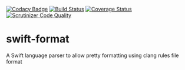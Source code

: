 [![Codacy Badge](https://api.codacy.com/project/badge/Grade/b71727ccd290428abeb1fe5dd769e568)](https://www.codacy.com/app/kronenthaler/swift-format?utm_source=github.com&utm_medium=referral&utm_content=kronenthaler/swift-format&utm_campaign=badger)
[![Build Status](https://travis-ci.org/kronenthaler/swift-format.svg)](https://travis-ci.org/kronenthaler/swift-format)
[![Coverage Status](https://coveralls.io/repos/github/kronenthaler/swift-format/badge.svg?branch=master)](https://coveralls.io/github/kronenthaler/swift-format?branch=master)
[![Scrutinizer Code Quality](https://scrutinizer-ci.com/g/kronenthaler/swift-format/badges/quality-score.png?b=master)](https://scrutinizer-ci.com/g/kronenthaler/swift-format/?branch=master)

# swift-format
A Swift language parser to allow pretty formatting using clang rules file format